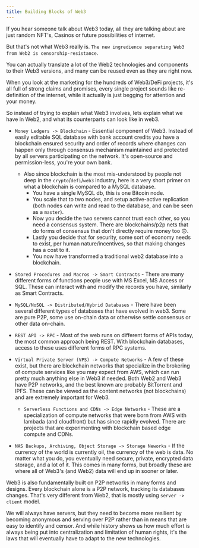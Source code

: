 ```yaml
---  
title: Building Blocks of Web3
---
```


If you hear someone talk about Web3 today, all they are talking about are just random NFT's, Casinos or future possibilities of internet.

But that's not what Web3 really is. `The new ingredience separating Web3 from Web2 is censorship-resistance`.

You can actually translate a lot of the Web2 technologies and components to their Web3 versions, and many can be reused even as they are right now.

When you look at the marketing for the hundreds of Web3/DeFi projects, it's all full of strong claims and promises, every single project sounds like re-definition of the internet, while it actually is just begging for attention and your money.

So instead of trying to explain what Web3 involves, lets explain what we have in Web2, and what its counterparts can look like in web3.

- `Money Ledgers -> Blockchain` - Essential component of Web3. Instead of easily editable SQL database with bank account credits you have a blockchain ensured security and order of records where changes can happen only through consensus mechanism maintained and protected by all servers participating on the network. It's open-source and permission-less, you're your own bank.
  - Also since blockchain is the most mis-understood by people not deep in the `crypto`/`defi`/`web3` industry, here is a very short primer on what a blockchain is compared to a MySQL database.
    - You have a single MySQL db, this is one Bitcoin node.
    - You scale that to two nodes, and setup active-active replication (both nodes can write and read to the database, and can be seen as a `master`).
    - Now you decide the two servers cannot trust each other, so you need a consensus system. There are blockchains/p2p nets that do forms of consensus that don't directly require money too 🙃.
    - Lastly you decide that for security, some sort of economy needs to exist, per human nature/incentives, so that making changes has a cost to it.
    - You now have transformed a traditional web2 database into a blockchain.
- `Stored Procedures and Macros -> Smart Contracts` - There are many different forms of functions people use with MS Excel, MS Access or SQL. These can interact with and modify the records you have, similarly as Smart Contracts.
-  `MySQL/NoSQL -> Distributed/Hybrid Databases` - There have been several different types of databases that have evolved in web3. Some are pure P2P, some use on-chain data or otherwise settle consensus or other data on-chain.
- `REST API -> RPC` - Most of the web runs on different forms of APIs today, the most common approach being REST. With blockchain databases, access to these uses different forms of RPC systems.
- `Virtual Private Server (VPS) -> Compute Networks` - A few of these exist, but there are blockchain networks that specialize in the brokering of compute services like you may expect from AWS, which can run pretty much anything else in Web3 if needed. Both Web2 and Web3 have P2P networks, and the best known are probably BitTorrent and IPFS. These can be viewed as the content networks (not blockchains) and are extremely important for Web3.
  - `Serverless Functions and CDNs -> Edge Networks` - These are a specialization of compute networks that were born from AWS with lambada (and cloudfront) but has since rapidly evolved. There are projects that are experimenting with blockchain based edge compute and CDNs.

- `NAS Backups, Archiving, Object Storage -> Storage Neworks` - If the currency of the world is currently oil, the currency of the web is data. No matter what you do, you eventually need secure, private, encrypted data storage, and a lot of it. This comes in many forms, but broadly these are where all of Web3's (and Web2) data will end up in sooner or later.

Web3 is also fundamentally built on P2P networks in many forms and designs. Every blockchain alone is a P2P network, tracking its databases changes. That's very different from Web2, that is mostly using `server -> client` model.

We will always have servers, but they need to become more resilient by becoming anonymous and serving over P2P rather than in means that are easy to identify and censor. And while history shows us how much effort is always being put into centralization and limitation of human rights, it's the laws that will eventually have to adapt to the new technologies.
